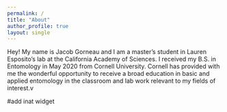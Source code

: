 ```yaml
---
permalink: /
title: "About"
author_profile: true
layout: single
---
```


Hey! My name is Jacob Gorneau and I am a master’s student in Lauren Esposito’s lab at the California Academy of Sciences. I received my B.S. in Entomology in May 2020 from Cornell University. Cornell has provided with me the wonderful opportunity to receive a broad education in basic and applied entomology in the classroom and lab work relevant to my fields of interest.v

#add inat widget

<script type="text/javascript" src="instafeed.js"></script>

<div id="instafeed"></div>

<script type="text/javascript">
    var feed = new Instafeed({
      accessToken: '${{secret.INSTA_TOKEN}}'
    });
    feed.run();


var feed = new Instafeed({
            get: 'user',
            userId: '${{secret.INSTA_NUMBER}}',
            template: '<a href="{{link}}"><img class="insta-image" src="{{image}}" /></a>',
            accessToken: '${{secret.INSTA_TOKEN}}'
        });
        feed.run();
</script>



